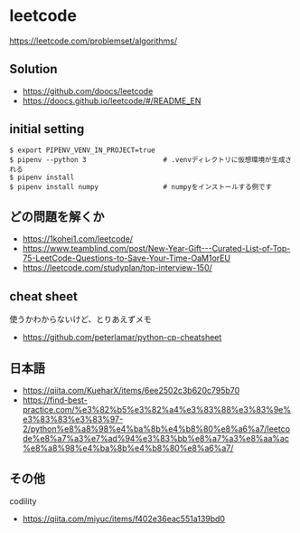 # leetcode
https://leetcode.com/problemset/algorithms/

## Solution
- https://github.com/doocs/leetcode
- https://doocs.github.io/leetcode/#/README_EN

## initial setting
```
$ export PIPENV_VENV_IN_PROJECT=true
$ pipenv --python 3                   # .venvディレクトリに仮想環境が生成される
$ pipenv install
$ pipenv install numpy                # numpyをインストールする例です
```

## どの問題を解くか
- https://1kohei1.com/leetcode/
- https://www.teamblind.com/post/New-Year-Gift---Curated-List-of-Top-75-LeetCode-Questions-to-Save-Your-Time-OaM1orEU
- https://leetcode.com/studyplan/top-interview-150/

## cheat sheet
使うかわからないけど、とりあえずメモ
- https://github.com/peterlamar/python-cp-cheatsheet


## 日本語
- https://qiita.com/KueharX/items/6ee2502c3b620c795b70
- https://find-best-practice.com/%e3%82%b5%e3%82%a4%e3%83%88%e3%83%9e%e3%83%83%e3%83%97-2/python%e8%a8%98%e4%ba%8b%e4%b8%80%e8%a6%a7/leetcode%e8%a7%a3%e7%ad%94%e3%83%bb%e8%a7%a3%e8%aa%ac%e8%a8%98%e4%ba%8b%e4%b8%80%e8%a6%a7/

## その他
codility
- https://qiita.com/miyuc/items/f402e36eac551a139bd0

